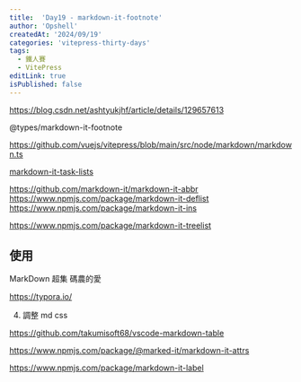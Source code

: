 ```yaml
---
title:  'Day19 - markdown-it-footnote'
author: 'Opshell'
createdAt: '2024/09/19'
categories: 'vitepress-thirty-days'
tags:
  - 鐵人賽
  - VitePress
editLink: true
isPublished: false
---
```


https://blog.csdn.net/ashtyukjhf/article/details/129657613

@types/markdown-it-footnote



https://github.com/vuejs/vitepress/blob/main/src/node/markdown/markdown.ts

[markdown-it-task-lists](https://www.npmjs.com/package/@hackmd/markdown-it-task-lists)

https://github.com/markdown-it/markdown-it-abbr
https://www.npmjs.com/package/markdown-it-deflist
https://www.npmjs.com/package/markdown-it-ins

https://www.npmjs.com/package/markdown-it-treelist

## 使用

MarkDown 超集 碼農的愛

https://typora.io/

4. 調整 md css

https://github.com/takumisoft68/vscode-markdown-table

https://www.npmjs.com/package/@marked-it/markdown-it-attrs

https://www.npmjs.com/package/markdown-it-label
